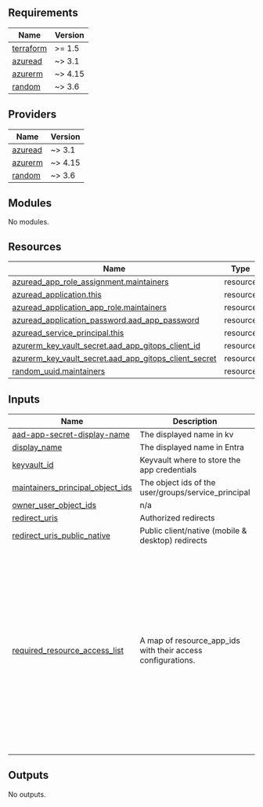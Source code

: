 <!-- BEGIN_TF_DOCS -->
## Requirements

| Name | Version |
|------|---------|
| <a name="requirement_terraform"></a> [terraform](#requirement\_terraform) | >= 1.5 |
| <a name="requirement_azuread"></a> [azuread](#requirement\_azuread) | ~> 3.1 |
| <a name="requirement_azurerm"></a> [azurerm](#requirement\_azurerm) | ~> 4.15 |
| <a name="requirement_random"></a> [random](#requirement\_random) | ~> 3.6 |

## Providers

| Name | Version |
|------|---------|
| <a name="provider_azuread"></a> [azuread](#provider\_azuread) | ~> 3.1 |
| <a name="provider_azurerm"></a> [azurerm](#provider\_azurerm) | ~> 4.15 |
| <a name="provider_random"></a> [random](#provider\_random) | ~> 3.6 |

## Modules

No modules.

## Resources

| Name | Type |
|------|------|
| [azuread_app_role_assignment.maintainers](https://registry.terraform.io/providers/hashicorp/azuread/latest/docs/resources/app_role_assignment) | resource |
| [azuread_application.this](https://registry.terraform.io/providers/hashicorp/azuread/latest/docs/resources/application) | resource |
| [azuread_application_app_role.maintainers](https://registry.terraform.io/providers/hashicorp/azuread/latest/docs/resources/application_app_role) | resource |
| [azuread_application_password.aad_app_password](https://registry.terraform.io/providers/hashicorp/azuread/latest/docs/resources/application_password) | resource |
| [azuread_service_principal.this](https://registry.terraform.io/providers/hashicorp/azuread/latest/docs/resources/service_principal) | resource |
| [azurerm_key_vault_secret.aad_app_gitops_client_id](https://registry.terraform.io/providers/hashicorp/azurerm/latest/docs/resources/key_vault_secret) | resource |
| [azurerm_key_vault_secret.aad_app_gitops_client_secret](https://registry.terraform.io/providers/hashicorp/azurerm/latest/docs/resources/key_vault_secret) | resource |
| [random_uuid.maintainers](https://registry.terraform.io/providers/hashicorp/random/latest/docs/resources/uuid) | resource |

## Inputs

| Name | Description | Type | Default | Required |
|------|-------------|------|---------|:--------:|
| <a name="input_aad-app-secret-display-name"></a> [aad-app-secret-display-name](#input\_aad-app-secret-display-name) | The displayed name in kv | `string` | n/a | yes |
| <a name="input_display_name"></a> [display\_name](#input\_display\_name) | The displayed name in Entra | `string` | n/a | yes |
| <a name="input_keyvault_id"></a> [keyvault\_id](#input\_keyvault\_id) | Keyvault where to store the app credentials | `string` | n/a | yes |
| <a name="input_maintainers_principal_object_ids"></a> [maintainers\_principal\_object\_ids](#input\_maintainers\_principal\_object\_ids) | The object ids of the user/groups/service\_principal | `list(string)` | n/a | yes |
| <a name="input_owner_user_object_ids"></a> [owner\_user\_object\_ids](#input\_owner\_user\_object\_ids) | n/a | `list(string)` | `[]` | no |
| <a name="input_redirect_uris"></a> [redirect\_uris](#input\_redirect\_uris) | Authorized redirects | `list(string)` | `[]` | no |
| <a name="input_redirect_uris_public_native"></a> [redirect\_uris\_public\_native](#input\_redirect\_uris\_public\_native) | Public client/native (mobile & desktop) redirects | `list(string)` | `[]` | no |
| <a name="input_required_resource_access_list"></a> [required\_resource\_access\_list](#input\_required\_resource\_access\_list) | A map of resource\_app\_ids with their access configurations. | <pre>map(list(object({<br/>    id   = string<br/>    type = string<br/>  })))</pre> | <pre>{<br/>  "00000003-0000-0000-c000-000000000000": [<br/>    {<br/>      "id": "14dad69e-099b-42c9-810b-d002981feec1",<br/>      "type": "Scope"<br/>    },<br/>    {<br/>      "id": "e1fe6dd8-ba31-4d61-89e7-88639da4683d",<br/>      "type": "Scope"<br/>    },<br/>    {<br/>      "id": "37f7f235-527c-4136-accd-4a02d197296e",<br/>      "type": "Scope"<br/>    },<br/>    {<br/>      "id": "64a6cdd6-aab1-4aaf-94b8-3cc8405e90d0",<br/>      "type": "Scope"<br/>    }<br/>  ]<br/>}</pre> | no |

## Outputs

No outputs.
<!-- END_TF_DOCS -->
